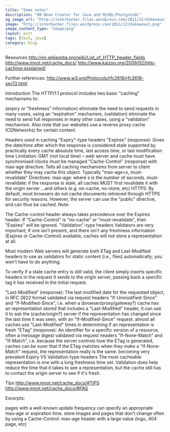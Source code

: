 ```yaml
---
title: "Some notes" 
description: "DB Bean Creator for Java and MySQL/PostgresQL"
og_image_url: "http://interhacker.files.wordpress.com/2011/12/dukewave1.png"
image: "http://interhacker.files.wordpress.com/2011/12/dukewave1.png"
image_content_type: "image/png"
layout: post
tags: [tech, java]
category: blog
---
```




Resources
http://en.wikipedia.org/wiki/List_of_HTTP_header_fields
http://www.mnot.net/cache_docs/
http://www.kaizou.org/2009/02/http-caching-explained/

Further references:
http://www.w3.org/Protocols/rfc2616/rfc2616-sec13.html

Introduction
The HTTP/1.1 protocol includes two basic "caching" mechanisms to:

(expiry or "freshness" information) eliminate the need to send requests in many cases, using an "expiration" mechanism,
(validation) eliminate the need to send full responses in many other cases, using a "validation" mechanism.
Also note that our websites use a reverse proxy cache (CDNetworks) for certain content.

Headers used in caching
"Expiry"-type headers
"Expires" (response): Gives the date/time after which the response is considered stale
supported by practically every cache
absolute time, last access time, or last modification time
Limitation: GMT (not local time) – web server and cache must have synchronised clocks
must be managed
"Cache-Control" (response) with max-age directive: Tells all caching mechanisms from server to client whether they may cache this object. Typically "max-age=s, must-revalidate"
Directives:
max-age: where s is the number of seconds.
must-revalidate: if the response is stale, all caches MUST first revalidate it with the origin server
...and others (e.g. no-cache, no-store, etc)
HTTPS: By default, most browsers do not cache documents retrieved through HTTPS for security reasons. However, the server can use the "public" directive, and can thus be cached.
Note:

The Cache-control header always takes precedence over the Expires header.
If "Cache-Control" is "no-cache" or "must-revalidate", then "Expires" will be ignored.
"Validation"-type headers
Validators are very important; if one isn't present, and there isn't any freshness information (Expires or Cache-Control) available, caches will not store a representation at all.

Most modern Web servers will generate both ETag and Last-Modified headers to use as validators for static content (i.e., files) automatically; you won't have to do anything.

To verify if a stale cache entry is still valid, the client simply inserts specific headers in the request it sends to the origin server, passing back a specific tag it has received in the initial request.

"Last-Modified" (response): The last modified date for the requested object, in RFC 2822 format
validated via request headers "If-Unmodified-Since" and "If-Modified-Since", i.e. when a (browser/proxy/gateway?) cache has an representation stored that includes a "Last-Modified" header, it can use it to ask the (cache/origin?) server if the representation has changed since the last time it was seen, with an "If-Modified-Since" request.
almost all caches use "Last-Modified" times in determining if an representation is fresh
"ETag" (response): An identifier for a specific version of a resource, often a message digest
validated via request headers "If-None-Match" and "If-Match", i.e. because the server controls how the ETag is generated, caches can be surer that if the ETag matches when they make a "If-None-Match" request, the representation really is the same.
becoming very prevalent
Expiry VS Validation-type headers
The most cacheable representation is one with a long freshness time set. Validation does help reduce the time that it takes to see a representation, but the cache still has to contact the origin server to see if it's fresh.

Tips
http://www.mnot.net/cache_docs/#TIPS
http://www.mnot.net/cache_docs/#FAQ

Excerpts:

pages with a well-known update frequency can specify an appropriate max-age or expiration time.
store images and pages that don't change often by using a Cache-Control: max-age header with a large value (logo, 404 page, etc)

